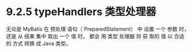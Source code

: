 # 9.2.5 typeHandlers 类型处理器

无论是 MyBatis 在 预处理 语句（ PreparedStatement） 中 设置 一个 参数 时， 还是 从 结果 集中 取出 一个 值 时， 都会 用 类型 处理器 将 获 取的 值 以 合适 的 方式 转换 成 Java 类型。



